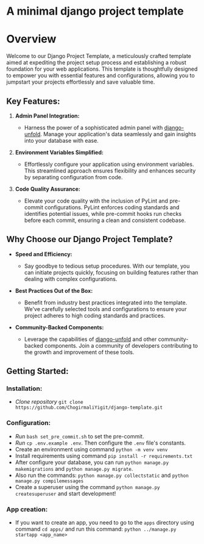 # A minimal django project template


# Overview

Welcome to our Django Project Template, a meticulously crafted template aimed at expediting the project setup process and establishing a robust foundation for your web applications. This template is thoughtfully designed to empower you with essential features and configurations, allowing you to jumpstart your projects effortlessly and save valuable time.

## Key Features:

1.  **Admin Panel Integration:**
    - Harness the power of a sophisticated admin panel with [django-unfold](http://github.com/unfoldadmin/django-unfold/). Manage your application's data seamlessly and gain insights into your database with ease.

2.  **Environment Variables Simplified:**
    - Effortlessly configure your application using environment variables. This streamlined approach ensures flexibility and enhances security by separating configuration from code.

3.  **Code Quality Assurance:**
    - Elevate your code quality with the inclusion of PyLint and pre-commit configurations. PyLint enforces coding standards and identifies potential issues, while pre-commit hooks run checks before each commit, ensuring a clean and consistent codebase.

## Why Choose our Django Project Template?

- **Speed and Efficiency:**
  - Say goodbye to tedious setup procedures. With our template, you can initiate projects quickly, focusing on building features rather than dealing with complex configurations.

- **Best Practices Out of the Box:**
  - Benefit from industry best practices integrated into the template. We've carefully selected tools and configurations to ensure your project adheres to high coding standards and practices.

- **Community-Backed Components:**
  - Leverage the capabilities of [django-unfold](http://github.com/unfoldadmin/django-unfold/) and other community-backed components. Join a community of developers contributing to the growth and improvement of these tools.

## Getting Started:

### **Installation:**
- _Clone repository_ `git clone https://github.com/ChogirmaliYigit/django-template.git`

### **Configuration:**
- _Run_ `bash set_pre_commit.sh` to set the pre-commit.
- _Run_ `cp .env.example .env`. Then configure the `.env` file's constants.
- Create an environment using command `python -m venv venv`
- Install requirements using command `pip install -r requirements.txt`
- After configure your database, you can run `python manage.py makemigrations` and `python manage.py migrate`.
- Also run the commands: `python manage.py collectstatic` and `python manage.py compilemessages`
- Create a superuser using the command `python manage.py createsuperuser` and start development!

### **App creation:**
- If you want to create an app, you need to go to the `apps` directory using command `cd apps/` and run this command: `python ../manage.py startapp <app_name>`
